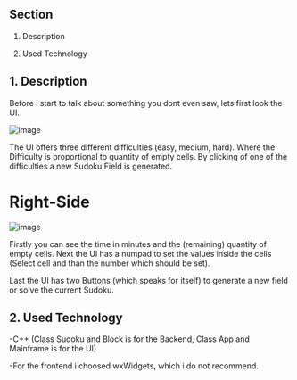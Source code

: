 ## Section 

1. Description

2. Used Technology

## 1. Description 

Before i start to talk about something you dont even saw, lets first look the UI.

![image](https://user-images.githubusercontent.com/114762651/227608527-53ddfaa6-6247-441b-a2da-a3c5e9cc37b8.png)

The UI offers three different difficulties (easy, medium, hard). Where the Difficulty is proportional to quantity of empty cells. By clicking of one of the difficulties a new Sudoku Field is generated.

# Right-Side

![image](https://user-images.githubusercontent.com/114762651/227609543-3c44d07a-6472-4446-8a70-90e017c44e36.png)

Firstly you can see the time in minutes and the (remaining) quantity of empty cells. Next the UI has a numpad to set the values inside the cells (Select cell and than the number which should be set).

Last the UI has two Buttons (which speaks for itself) to generate a new field or solve the current Sudoku.

## 2. Used Technology

-C++ (Class Sudoku and Block is for the Backend, Class App and Mainframe is for the UI)

-For the frontend i choosed wxWidgets, which i do not recommend.
